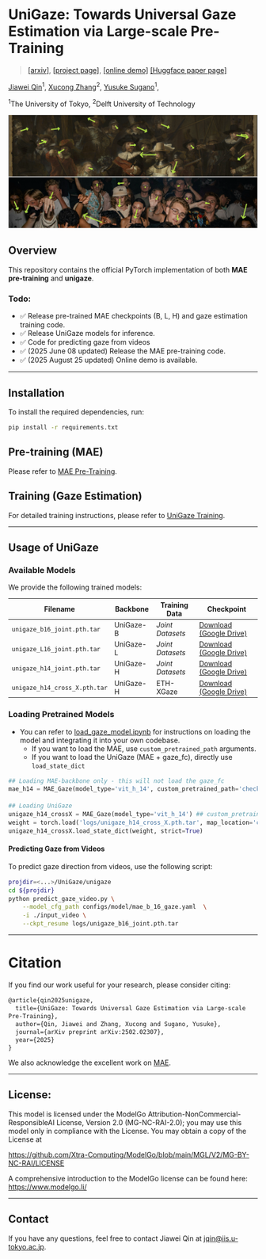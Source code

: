# UniGaze: Towards Universal Gaze Estimation via Large-scale Pre-Training
> [[arxiv]](https://arxiv.org/pdf/2502.02307), [[project page]](https://ut-vision.github.io/UniGaze/), [[online demo]](https://huggingface.co/spaces/UniGaze/UniGaze) [[Huggface paper page]](https://huggingface.co/papers/2502.02307)

<a href="https://jqin-home.github.io/">Jiawei Qin</a><sup>1</sup>, 
<a href="https://www.ccmitss.com/zhang">Xucong Zhang</a><sup>2</sup>, 
<a href="https://www.yusuke-sugano.info/">Yusuke Sugano</a><sup>1</sup>, 

<sup>1</sup>The University of Tokyo, <sup>2</sup>Delft University of Technology 


<img src="./teaser.png" width="800" alt="grid"/>



<!-- <h4 align="left">
<a href="">Project Page</a>
</h4> -->



## Overview
This repository contains the official PyTorch implementation of both **MAE pre-training** and **unigaze**.



### Todo:
- :white_check_mark: Release pre-trained MAE checkpoints (B, L, H) and gaze estimation training code.
- :white_check_mark: Release UniGaze models for inference.
- :white_check_mark: Code for predicting gaze from videos
- :white_check_mark: (2025 June 08 updated) Release the MAE pre-training code.
- :white_check_mark: (2025 August 25 updated) Online demo is available.

---


## Installation


To install the required dependencies, run:
```bash
pip install -r requirements.txt
```


## Pre-training (MAE)
Please refer to [MAE Pre-Training](./MAE/README.md).


## Training (Gaze Estimation)

For detailed training instructions, please refer to [UniGaze Training](./unigaze/README.md).

---

## Usage of UniGaze


### Available Models

We provide the following trained models:

|   Filename   | Backbone |   Training Data   | Checkpoint |
|--------------|----------|-------------------|------------|
|`unigaze_b16_joint.pth.tar`  | UniGaze-B | *Joint Datasets* | [Download (Google Drive)](https://drive.google.com/file/d/1xdPbzAX8d3cPAMChFjRThryIWVp9Ng_f/view?usp=sharing) |
|`unigaze_L16_joint.pth.tar`  | UniGaze-L | *Joint Datasets* | [Download (Google Drive)](https://drive.google.com/file/d/1JR20_iGTU8pSXtKIC-_swiSRImWLAbBC/view?usp=sharing) |
|`unigaze_h14_joint.pth.tar`  | UniGaze-H | *Joint Datasets* | [Download (Google Drive)](https://drive.google.com/file/d/16z_Y8_yi53xTw_-5Pw9H4jjAOPebIFdA/view?usp=sharing) | 
|`unigaze_h14_cross_X.pth.tar`| UniGaze-H |  ETH-XGaze       | [Download (Google Drive)](https://drive.google.com/file/d/1BVYGOK5NwXUPr63DnbYGeQ_yqlevv9VR/view?usp=sharing) |




### Loading Pretrained Models
- You can refer to [load_gaze_model.ipynb](./unigaze/load_gaze_model.ipynb) for instructions on loading the model and integrating it into your own codebase.
  - If you want to load the MAE, use `custom_pretrained_path` arguments.
  - If you want to load the UniGaze (MAE + gaze_fc), directly use `load_state_dict`

```python
## Loading MAE-backbone only - this will not load the gaze_fc
mae_h14 = MAE_Gaze(model_type='vit_h_14', custom_pretrained_path='checkpoints/mae_h14/mae_h14_checkpoint-299.pth')

## Loading UniGaze
unigaze_h14_crossX = MAE_Gaze(model_type='vit_h_14') ## custom_pretrained_path does not matter because it will be overwritten by the UniGaze weight
weight = torch.load('logs/unigaze_h14_cross_X.pth.tar', map_location='cpu')['model_state']
unigaze_h14_crossX.load_state_dict(weight, strict=True)
```



#### Predicting Gaze from Videos
To predict gaze direction from videos, use the following script:

```bash
projdir=<...>/UniGaze/unigaze
cd ${projdir}
python predict_gaze_video.py \
    --model_cfg_path configs/model/mae_b_16_gaze.yaml  \
    -i ./input_video \
    --ckpt_resume logs/unigaze_b16_joint.pth.tar
``` 


---

# Citation
If you find our work useful for your research, please consider citing:

```
@article{qin2025unigaze,
  title={UniGaze: Towards Universal Gaze Estimation via Large-scale Pre-Training},
  author={Qin, Jiawei and Zhang, Xucong and Sugano, Yusuke},
  journal={arXiv preprint arXiv:2502.02307},
  year={2025}
}
```
We also acknowledge the excellent work on [MAE](https://github.com/facebookresearch/mae.git).

---

## License:

This model is licensed under the ModelGo Attribution-NonCommercial-ResponsibleAI License, Version 2.0 (MG-NC-RAI-2.0);
you may use this model only in compliance with the License.
You may obtain a copy of the License at

https://github.com/Xtra-Computing/ModelGo/blob/main/MGL/V2/MG-BY-NC-RAI/LICENSE

A comprehensive introduction to the ModelGo license can be found here: https://www.modelgo.li/

---

## Contact
If you have any questions, feel free to contact Jiawei Qin at jqin@iis.u-tokyo.ac.jp.
